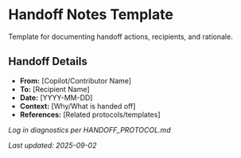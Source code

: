 # Handoff Notes Template

Template for documenting handoff actions, recipients, and rationale.

## Handoff Details
- **From:** [Copilot/Contributor Name]
- **To:** [Recipient Name]
- **Date:** [YYYY-MM-DD]
- **Context:** [Why/What is handed off]
- **References:** [Related protocols/templates]

_Log in diagnostics per HANDOFF_PROTOCOL.md_

_Last updated: 2025-09-02_